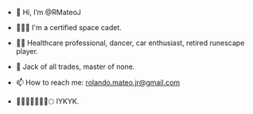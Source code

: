 - 👋 Hi, I’m @RMateoJ
- 👨🏻‍🚀 I'm a certified space cadet.
- 🕺🏻 Healthcare professional, dancer, car enthusiast, retired runescape player.
- 🌱 Jack of all trades, master of none.
- 📫 How to reach me: rolando.mateo.jr@gmail.com


- 🦍💎✋🏻🤚🏻🚀🌕 IYKYK. 

